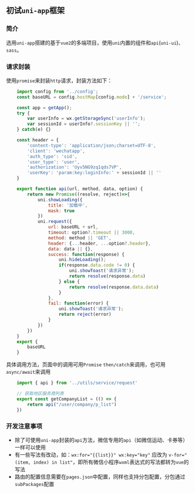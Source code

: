 <!--
 * @Author: linglingling
-->
初试`uni-app`框架
-------------------------

### 简介
选用`uni-app`搭建的基于`vue2`的多端项目，使用`uni`内置的组件和`api`(`uni-ui`)、`sass`。
### 请求封装
使用`promise`来封装`http`请求，封装方法如下：
```javascript
	import config from '../config';
	const baseURL = config.hostMap[config.mode] + '/service';

	const app = getApp(); 
	try {
		var userInfo = wx.getStorageSync('userInfo');
		var sessionId = userInfo?.sessionKey || '';
	} catch(e) {}

	const header = {
		'content-type': 'application/json;charset=UTF-8',
		'client': 'wechatapp',
		'auth_type': 'sid',
		'user_type': 'user',
		'authorization': 'Uyv5NG9zq1qds7VP',
		'userKey': 'param:key:loginInfo:' + sessionId || ''
	}

	export function api(url, method, data, option) {
		return new Promise((resolve, reject)=>{
			uni.showLoading({
				title: '加载中',
				mask: true
			})
			uni.request({
				url: baseURL + url,
				timeout: option?.timeout || 3000,
				method: method || 'GET',
				header: {...header, ...option?.header},
				data: data || {},
				success: function(response) {
					uni.hideLoading();
					if(response.data.code != 0) {
						uni.showToast('请求异常');
						return resolve(response.data)
					} else {
						return resolve(response.data.data)
					}
				},
				fail: function(error) {
					uni.showToast('请求异常');
					return reject(error)
				}
			})
		})
	}
	export {
		baseURL
	}
```
具体调用方法，页面中的调用可用`Promise` `then/catch`来调用，也可用 `async/await`来调用
```javascript
	import { api } from '../utils/service/request'

	// 获取地区服务商列表
	export const getCompanyList = (() => {
		return api("/user/company/p_list")
	})
```
### 开发注意事项
* 除了可使用`uni-app`封装的`api`方法，微信专用的`api`（如微信运动、卡券等）一样可以使用
* 有一些写法有改动，如：`wx:for="{{list}}" wx:key="key"` 应改为 `v-for="(item, index) in list"`，即所有微信小程序`wxml`表达式的写法都转为`vue`的写法
* 路由的配置信息需要在`pages.json`中配置，同样也支持分包配置，分包通过`subPackages`配置